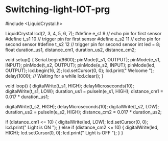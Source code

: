 # Switching-light-IOT-prg

#include <LiquidCrystal.h>

LiquidCrystal lcd(2, 3, 4, 5, 6, 7);
#define e_s1 9 // echo pin for first sensor
#define t_s1 10 // trigger pin for first sensor
#define e_s2 11 // echo pin for second sensor
#define t_s2 12 // trigger pin for second sensor
int led = 8;
float duration_us1, distance_cm1, duration_us2, distance_cm2;

void setup() {
  Serial.begin(9600);
  pinMode(t_s1, OUTPUT);
  pinMode(e_s1, INPUT);
  pinMode(t_s2, OUTPUT);
  pinMode(e_s2, INPUT);
  pinMode(led, OUTPUT);
  lcd.begin(16, 2);
  lcd.setCursor(0, 0);
lcd.print("     Welcome    ");
delay(1000); // Waiting for a while
lcd.clear(); 
}

void loop() {
  digitalWrite(t_s1, HIGH);
  delayMicroseconds(10);
  digitalWrite(t_s1, LOW);
  duration_us1 = pulseIn(e_s1, HIGH);
  distance_cm1 = 0.017 * duration_us1;

  digitalWrite(t_s2, HIGH);
  delayMicroseconds(10);
  digitalWrite(t_s2, LOW);
  duration_us2 = pulseIn(e_s2, HIGH);
  distance_cm2 = 0.017 * duration_us2;

  if (distance_cm1 <= 10) {
    digitalWrite(led, LOW);
    lcd.setCursor(0, 0);
    lcd.print(" Light is ON ");
  }
  else if (distance_cm2 <= 10) {
    digitalWrite(led, HIGH);
    lcd.setCursor(0, 0);
    lcd.print(" Light is OFF ");
  }
}
